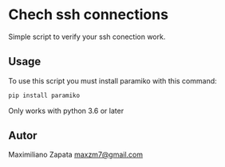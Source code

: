 # Chech ssh connections
Simple script to verify your ssh conection work.

## Usage
To use this script you must install paramiko with this command:

```bash
pip install paramiko
```
Only works with python 3.6 or later

## Autor
Maximiliano Zapata
maxzm7@gmail.com

